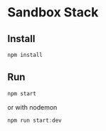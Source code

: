 # Sandbox Stack

## Install

```javascript
npm install
```

## Run

```javascript
npm start
```

or with nodemon

```javascript
npm run start:dev
```